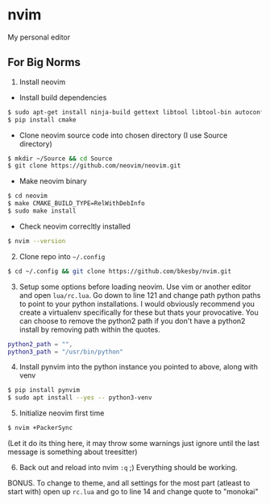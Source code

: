 # nvim
My personal editor

## For Big Norms

1. Install neovim

- Install build dependencies

```bash
$ sudo apt-get install ninja-build gettext libtool libtool-bin autoconf automake cmake g++ pkg-config unzip curl doxygen
$ pip install cmake
```

- Clone neovim source code into chosen directory (I use Source directory)

```bash
$ mkdir ~/Source && cd Source
$ git clone https://github.com/neovim/neovim.git
```

- Make neovim binary

```bash
$ cd neovim
$ make CMAKE_BUILD_TYPE=RelWithDebInfo
$ sudo make install
```

- Check neovim correcltly installed

```bash
$ nvim --version
```

2. Clone repo into  `~/.config`

```bash
$ cd ~/.config && git clone https://github.com/bkesby/nvim.git
```

3. Setup some options before loading neovim. Use vim or another editor and open `lua/rc.lua`. Go down to line 121 and change path python paths
to point to your python installations. I would obviously recommend you create a virtualenv specifically for these but thats your provocative.
You can choose to remove the python2 path if you don't have a python2 install by removing path within the quotes.

```lua
python2_path = "",
python3_path = "/usr/bin/python"
```

4. Install pynvim into the python instance you pointed to above, along with venv

```bash
$ pip install pynvim
$ sudo apt install --yes -- python3-venv
```

5. Initialize neovim first time

```bash
$ nvim +PackerSync
```

(Let it do its thing here, it may throw some warnings just ignore until the last message is something about treesitter)

6. Back out and reload into nvim `:q` ;) Everything should be working.

BONUS. To change to theme, and all settings for the most part (atleast to start with) open up `rc.lua` and go to line 14 and change quote
to "monokai"

